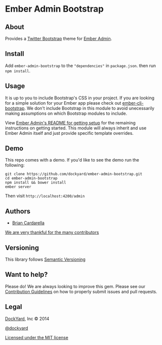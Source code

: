 # Ember Admin Bootstrap

## About ##

Provides a [Twitter Bootstrap](http://getbootstrap.com/) theme for [Ember Admin](https://github.com/dockyard/ember-admin).

## Install ##

Add `ember-admin-bootstrap` to the `"dependencies"` in `package.json`. then run `npm install`.

## Usage ##

It is up to you to include Bootstrap's CSS in your project. If you are
looking for a simple solution for your Ember app please check out
[ember-cli-bootstrap](https://github.com/dockyard/ember-cli-bootstrap).
We don't include Bootstrap in this module to avoid unecessarily making
assumptions on which Bootstrap modules to include.

View [Ember Admin's README for getting setup](https://github.com/dockyard/ember-admin#usage) for the remaining instructions on getting started. This module will always inherit and use 
Ember Admin itself and just provide specific template overrides.

## Demo ##

This repo comes with a demo. If you'd like to see the demo run the following:

```
git clone https://github.com/dockyard/ember-admin-bootstrap.git
cd ember-admin-bootstrap
npm install && bower install
ember server
```

Then visit `http://localhost:4200/admin`

## Authors ##

* [Brian Cardarella](http://twitter.com/bcardarella)

[We are very thankful for the many contributors](https://github.com/dockyard/ember-admin-bootstrap/graphs/contributors)

## Versioning ##

This library follows [Semantic Versioning](http://semver.org)

## Want to help? ##

Please do! We are always looking to improve this gem. Please see our
[Contribution Guidelines](https://github.com/dockyard/ember-admin-bootstrap/blob/master/CONTRIBUTING.md)
on how to properly submit issues and pull requests.

## Legal ##

[DockYard](http://dockyard.com), Inc &copy; 2014

[@dockyard](http://twitter.com/dockyard)

[Licensed under the MIT license](http://www.opensource.org/licenses/mit-license.php)
